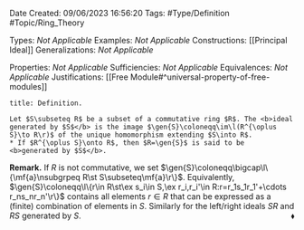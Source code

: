<div class="topSpace"></div>

Date Created: 09/06/2023 16:56:20
Tags: #Type/Definition #Topic/Ring_Theory

Types: <i>Not Applicable</i>
Examples: <i>Not Applicable</i>
Constructions: [[Principal Ideal]]
Generalizations: <i>Not Applicable</i>

Properties: <i>Not Applicable</i>
Sufficiencies: <i>Not Applicable</i>
Equivalences: <i>Not Applicable</i>
Justifications: [[Free Module#^universal-property-of-free-modules]]

``` ad-Definition
title: Definition.

Let $S\subseteq R$ be a subset of a commutative ring $R$. The <b>ideal generated by $S$</b> is the image $\gen{S}\coloneqq\im\l(R^{\oplus S}\to R\r)$ of the unique homomorphism extending $S\into R$.
* If $R^{\oplus S}\onto R$, then $R=\gen{S}$ is said to be <b>generated by $S$</b>.

```

<b>Remark.</b> If $R$ is not commutative, we set $\gen{S}\coloneqq\bigcap\l\{\mf{a}\nsubgrpeq R\st S\subseteq\mf{a}\r\}$. Equivalently, $\gen{S}\coloneqq\l\{r\in R\st\ex s_i\in S,\ex r_i,r_i'\in R:r=r_1s_1r_1'+\cdots r_ns_nr_n'\r\}$ contains all elements $r\in R$ that can be expressed as a (finite) combination of elements in $S$. Similarly for the left/right ideals $SR$ and $RS$ generated by $S$.<span style="float:right;">$\blacklozenge$</span>
